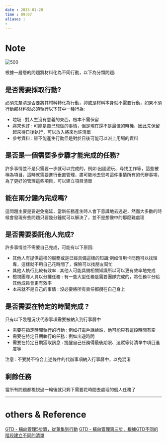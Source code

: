 ```yaml
---
date : 2023-01-20
time : 09:07
aliases :
- 
---
```

# Note
![500](AECC3CAF-7C2F-42A1-80F1-D7F742FA1E8A.jpg)

根據一層層的問題將材料化為不同行動，以下為分類問題:
## 是否需要採取行動?
必須先釐清是否要將其材料轉化為行動，抑或是材料本身就不需要行動，如果不須行動那材料就必須執行以下其中一種行為:
- 垃圾 : 對人生沒有意義的東西，根本不需保留
- 將來也許 : 可能是自己想做的事情，但是現在還不是最佳的時機，因此先保留起來待日後執行，可以放入將來也許清單
- 參考資料 : 雖不能產生行動但是對於日後可能可以派上用場的資料

## 是否是一個需要多步驟才能完成的任務?
許多事情並不是只需要一步就可以完成的，例如:出國遊玩、尋找工作等，這些被稱為項目，這時就需要進行垂直管理，盡可能地去思考這件事情所有的代辦事項，為了更好的管理這些項目，可以建立項目清單

## 能在兩分鐘內完成嗎?
這問題主要是要避免拖延，當新任務產生時人會下意識地去逃避，然而大多數的時候會發現有些問題只要幾分鐘就可以解決了，並不是想像中的那麼難處理

## 是否需要委託他人完成?
許多事情並不需要自己完成，可能有以下原因:
- 其他人有提供這樣的服務或是已經具備這樣的知識:例如信用卡問題可以找理專，這樣就不用自己花時間了，保險可以找朋友幫忙
- 其他人執行比較有效率 : 其他人可能具備相關知識所以可以更有效率地完成
- 檢視團隊人員以分攤任務 : 有一些大型任務是需要團隊完成的，將任務平分給其他成員會更有效率
- 本來就不是自己的事情 : 沒必要將所有責任都攬在自己身上

## 是否需要在特定的時間完成 ?
只有以下幾種況狀代辦事項需要被納入到行事曆中
- 需要在指定時間執行的行動 : 例如打電戶話給誰，他可能只有這段時間有空
- 需要在特定日期執行的任務 : 例如出遊時間
- 需要在特定日期獲取訊息 : 提醒自己任務得最後期限、追蹤等待清單中項目進度等

注意 : 不要將不符合上述條件的代辦事項納入行事曆中，以免混淆

## 剩餘任務
當所有問題都檢視過一輪後就只剩下需要花時間去處理的個人任務了

---
# others &  Reference
[GTD - 橫向管理5步驟，從蒐集到行動](GTD%20-%20橫向管理5步驟，從蒐集到行動.md)
[GTD - 橫向管理第三步，根據GTD不同的階段建立不同的清單](GTD%20-%20橫向管理第三步，根據GTD不同的階段建立不同的清單.md)

